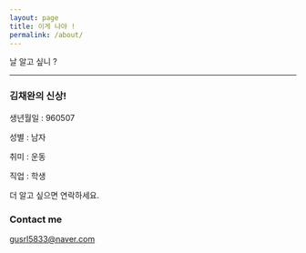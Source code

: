 ```yaml
---
layout: page
title: 이게 나야 !
permalink: /about/
---
```


날 알고 싶니 ?

-------------------------

### 김채완의 신상!

생년월일 : 960507

성별 : 남자

취미 : 운동

직업 : 학생

 더 알고 싶으면 연락하세요.

### Contact me

[gusrl5833@naver.com](mailto:gusrl5833@naver.com)
